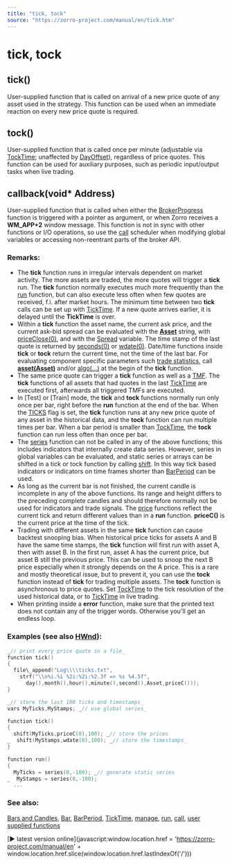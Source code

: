 ```yaml
---
title: "tick, tock"
source: "https://zorro-project.com/manual/en/tick.htm"
---
```


# tick, tock

## tick()

User-supplied function that is called on arrival of a new price quote of any asset used in the strategy. This function can be used when an immediate reaction on every new price quote is required.

## tock()

User-supplied function that is called once per minute (adjustable via [TockTime](ticktime.md); unaffected by [DayOffset](100_tradeUpdate.md)), regardless of price quotes. This function can be used for auxiliary purposes, such as periodic input/output tasks when live trading.

## callback(void\* Address)

User-supplied function that is called when either the [BrokerProgress](brokerplugin.md) function is triggered with a pointer as argument, or when Zorro receives a **WM\_APP+2** window message. This function is not in sync with other functions or I/O operations, so use the [call](164_call.md) scheduler when modifying global variables or accessing non-reentrant parts of the broker API.  

### Remarks:

*   The **tick** function runs in irregular intervals dependent on market activity. The more assets are traded, the more quotes will trigger a **tick** run. The **tick** function normally executes much more frequently than the [run](088_run.md) function, but can also execute less often when few quotes are received, f.i. after market hours. The minimum time between two **tick** calls can be set up with [TickTime](187_TickTime_MaxRequests.md). If a new quote arrives earlier, it is delayed until the **TickTime** is over.
*   Within a **tick** function the asset name, the current ask price, and the current ask-bid spread can be evaluated with the **[Asset](020_Included_Scripts.md)** string, with [priceClose(0)](022_Price_History.md), and with the [Spread](191_Spread_Commission.md) variable. The time stamp of the last quote is returned by [seconds(0)](month.md) or [wdate(0)](month.md). Date/time functions inside **tick** or **tock** return the current time, not the time of the last bar. For evaluating component specific parameters such [trade statistics](winloss.md), call **[asset(Asset)](013_Asset_Account_Lists.md)** and/or [algo(...)](095_algo.md) at the begin of the **tick** function.
*   The same price quote can trigger a **tick** function as well as a [TMF](018_TradeMode.md). The **tick** functions of all assets that had quotes in the last [TickTime](187_TickTime_MaxRequests.md) are executed first, afterwards all triggered TMFs are executed.
*   In \[Test\] or \[Train\] mode, the **tick** and **tock** functions normally run only once per bar, right before the **run** function at the end of the bar. When the [TICKS](018_TradeMode.md) flag is set, the **tick** function runs at any new price quote of any asset in the historical data, and the **tock** function can run multiple times per bar. When a bar period is smaller than [TockTime](187_TickTime_MaxRequests.md), the **tock** function can run less often than once per bar.
*   The [series](091_series.md) function can not be called in any of the above functions; this includes indicators that internally create data series. However, series in global variables can be evaluated, and static series or arrays can be shifted in a tick or tock function by calling [shift](126_shift.md). In this way tick based indicators or indicators on time frames shorter than [BarPeriod](177_BarPeriod_TimeFrame.md) can be used.
*   As long as the current bar is not finished, the current candle is incomplete in any of the above functions. Its range and height differs to the preceding complete candles and should therefore normally not be used for indicators and trade signals. The [price](022_Price_History.md) functions reflect the current tick and return different values than in a **run** function. **priceC()** is the current price at the time of the tick.
*   Trading with different assets in the same **tick** function can cause backtest snooping bias. When historical price ticks for assets A and B have the same time stamps, the **tick** function will first run with asset A, then with asset B. In the first run, asset A has the current price, but asset B still the previous price. This can be used to snoop the next B price especially when it strongly depends on the A price. This is a rare and mostly theoretical issue, but to prevent it, you can use the **tock** function instead of **tick** for trading multiple assets. The **tock** function is asynchronous to price quotes. Set [TockTime](187_TickTime_MaxRequests.md) to the tick resolution of the used historical data, or to [TickTime](187_TickTime_MaxRequests.md) in live trading.
*   When printing inside a **error** function, make sure that the printed text does not contain any of the trigger words. Otherwise you'll get an endless loop.

### Examples (see also [HWnd](hwnd.md)):

```c
_// print every price quote in a file_
function tick()  
{  
  file\_append("Log\\\\ticks.txt",  
    strf("\\n%i.%i %2i:%2i:%2.3f => %s %4.5f",  
      day(),month(),hour(),minute(),second(),Asset,priceC()));   
}
```
```c
_// store the last 100 ticks and timestamps_
vars MyTicks,MyStamps; _// use global series_

function tick()  
{
  shift(MyTicks,priceC(0),100); _// store the prices 
_  shift(MyStamps,wdate(0),100); _// store the timestamps_
}

function run()
{
  MyTicks = series(0,-100); _// generate static series
_  MyStamps = series(0,-100); 
  ...
```

### See also:

[Bars and Candles](005_Bars_and_Candles.md), [Bar](180_Bar_NumBars.md), [BarPeriod](177_BarPeriod_TimeFrame.md), [TickTime](187_TickTime_MaxRequests.md), [manage](018_TradeMode.md), [run](088_run.md), [call](164_call.md), [user supplied functions](funclist.md)

[► latest version online](javascript:window.location.href = 'https://zorro-project.com/manual/en' + window.location.href.slice\(window.location.href.lastIndexOf\('/'\)\))